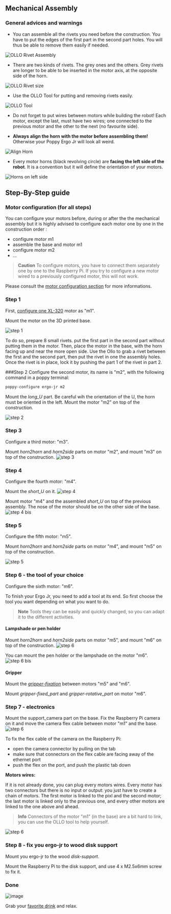 
## Mechanical Assembly

### General advices and warnings

<!-- TODO: 
* picture rivet black vs grey
* ergo + wires
-->

* You can assemble all the rivets you need before the construction. You have to put the edges of the first part in the second part holes. You will thus be able to remove them easily if needed.

![OLLO Rivet Assembly](img/assembly/ollo_rivet.png)

* There are two kinds of rivets. The grey ones and the others. Grey rivets are longer to be able to be inserted in the motor axis, at the opposite side of the horn.

![OLLO Rivet size](img/assembly/ollo_rivets_size.jpg)

* Use the OLLO Tool for putting and removing rivets easily.

![OLLO Tool](img/assembly/ollo-tool.jpg)


* Do not forget to put wires between motors while building the robot! Each motor, except the last, must have two wires; one connected to the previous motor and the other to the next (no favourite side).


* **Always align the horn with the motor before assembling them!** Otherwise your Poppy Ergo Jr will look all weird.

![Align Horn](img/assembly/align-horn.png)

* Every motor horns (black revolving circle) are **facing the left side of the robot**. It is a convention but it will define the orientation of your motors.

![Horns on left side](img/assembly/horns_on_left.jpg)

## Step-By-Step guide

### Motor configuration (for all steps)

You can configure your motors before, during or after the the mechanical assembly but it is highly advised to configure each motor one by one in the construction order :
* configure motor m1
* assemble the base and motor m1
* configure motor m2 
* ...



> **Caution** To configure motors, you have to connect them separately one by one to the Raspberry Pi. If you try to configure a new motor wired to a previously configured motor, this will not work.


Please consult the [motor configuration section](motor-configuration.md) for more informations.

### Step 1
First, [configure one XL-320](motor-configuration.md) motor as "m1". 

Mount the motor on the 3D printed base. 

![step 1](img/assembly/steps/step_1-2.jpg)

To do so, prepare 8 small rivets. put the first part in the second part without putting them in the motor. Then, place the motor in the base, with the horn facing up and near the more open side.
Use the Ollo to grab a rivet between the first and the second part, then put the rivet in one the assembly holes. Once the rivet is in place, lock it by pushing the part 1 of the rivet in part 2.


###Step 2
Configure the second motor, its name is "m2", with the following command in a poppy terminal:
```bash
poppy-configure ergo-jr m2
```

Mount the *long_U* part. Be careful wih the orientation of the U, the horn must be oriented in the left.
Mount the motor "m2" on top of the construction.

![step 2](img/assembly/steps/step_3-4.jpg)


### Step 3
Configure a third motor: "m3".

Mount *horn2horn* and *horn2side* parts on motor "m2", and mount "m3" on top of the construction.
![step 3](img/assembly/steps/step_5-6.jpg)


### Step 4

Configure the fourth motor: "m4".

Mount the *short_U* on it.
![step 4](img/assembly/steps/step_7-8.jpg)

Mount motor "m4" and the assembled *short_U* on top of the previous assembly. The nose of the motor should be on the other side of the base.
![step 4 bis](img/assembly/steps/step_9-10.jpg)

### Step 5
 
Configure the fifth motor: "m5".

Mount *horn2horn* and *horn2side* parts on motor "m4", and mount "m5" on top of the construction.

![step 5](img/assembly/steps/step_11-12-13.jpg)


### Step 6 - the tool of your choice
Configure the sixth motor: "m6".

To finish your Ergo Jr, you need to add a tool at its end. So first choose the tool you want depending on what you want to do.

> **Note** Tools they can be easily and quickly changed, so you can adapt it to the different activities.

#### Lampshade or pen holder
Mount *horn2horn* and *horn2side* parts on motor "m5", and mount "m6" on top of the construction.
![step 6](img/assembly/steps/step_14-16-17.jpg)

You can mount the pen holder or the lampshade on the motor "m6".
![step 6 bis](img/assembly/steps/step_18-19.jpg)


#### Gripper
Mount the [*gripper-fixation*](https://github.com/poppy-project/poppy-ergo-jr/blob/master/hardware/STL/tools/gripper-fixation.stl) between motors "m5" and "m6".

Mount *gripper-fixed_part* and *gripper-rotative_part* on motor "m6".
<!-- TODO closed picture of gripper-->


### Step 7 - electronics	
Mount the support_camera part on the base. Fix the Raspberry Pi camera on it and move the camera flex cable between motor "m1" and the base.
![step 6](img/assembly/steps/step_21-22.jpg)

To fix the flex cable of the camera on the Raspberry Pi:
* open the camera connector by pulling on the tab 
* make sure that connectors on the flex cable are facing away of the ethernet port
* push the flex on the port, and push the plastic tab down

<!-- TODO: add a closed picture of camera fix-->
**Motors wires:**

If it is not already done, you can plug every motors wires. Every motor has two connectors but there is no input or output: you just have to create a chain of motors. The first motor is linked to the pixl and the second motor; the last motor is linked only to the previous one, and every other motors are linked to the one above and ahead.

<!-- TODO picture of OLLO + base rivets -->
> **Info** Connectors of the motor "m1" (in the base) are a bit hard to link, you can use the OLLO tool to help yourself.

![step 6](img/assembly/steps/step_24.jpg)

### Step 8 - fix you ergo-jr to wood disk support
Mount you ergo-jr to the wood *disk-support*. 

Mount the Raspberry Pi to the disk support, and use 4 x M2.5x6mm screw to fix it.
<!-- TODO: picture of disk fixation -->

### Done

![image](img/assembly/ergo-tool-2.jpg)

Grab your [favorite drink](https://www.flickr.com/photos/poppy-project/16488256337/) and relax.
